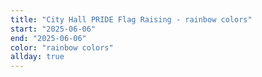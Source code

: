 ```yaml
---
title: "City Hall PRIDE Flag Raising - rainbow colors"
start: "2025-06-06"
end: "2025-06-06"
color: "rainbow colors"
allday: true
---
```


